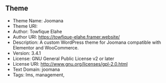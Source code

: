 ## Theme

- Theme Name: Joomana
- Theme URI:
- Author: Towfique Elahe
- Author URI: https://towfique-elahe.framer.website/
- Description: A custom WordPress theme for Joomana compatible with Elementor and WooCommerce.
- Version: 3.4.1
- License: GNU General Public License v2 or later
- License URI: http://www.gnu.org/licenses/gpl-2.0.html
- Text Domain: joomana
- Tags: lms, management,
